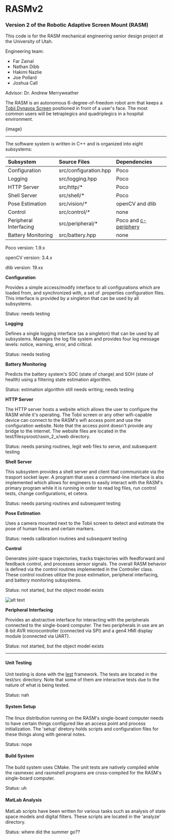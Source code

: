 # RASMv2
### Version 2 of the Robotic Adaptive Screen Mount (RASM)

This code is for the RASM mechanical engineering senior design project at the University of Utah.

Engineering team:
* Far Zainal
* Nathan Dibb
* Hakimi Nazlie
* Joe Pollard
* Joshua Call

Advisor: Dr. Andrew Merryweather

The RASM is an autonomous 6-degree-of-freedom robot arm that keeps a [Tobii Dynavox Screen](https://www.tobiidynavox.com/en-US/devices/eye-gaze-devices/i-12/#Specifications) positioned in front of a user's face. The most common users will be tetraplegics and quadriplegics in a hospital environment.

{image}

---

The software system is written in C++ and is organized into eight subsystems:

Subsystem | Source Files | Dependencies
:-------- |:------------ |:------------
Configuration | src/configuration.hpp | Poco
Logging | src/logging.hpp | Poco
HTTP Server | src/http/* | Poco
Shell Server | src/shell/* | Poco
Pose Estimation | src/vision/* | openCV and dlib
Control | src/control/* | none
Peripheral Interfacing | src/peripheral/* | Poco and [c-periphery](https://github.com/vsergeev/c-periphery)
Battery Monitoring | src/battery.hpp | none

Poco version: 1.9.x

openCV version: 3.4.x

dlib version: 19.xx

**Configuration**

Provides a simple access/modify interface to all configurations which are loaded from, and synchronized with, a set of .properties configuration files. This interface is provided by a singleton that can be used by all subsystems.

Status: needs testing

**Logging**

Defines a single logging interface (as a singleton) that can be used by all subsystems. Manages the log file system and provides four log message levels: notice, warning, error, and critical.

Status: needs testing

**Battery Monitoring**

Predicts the battery system's SOC (state of charge) and SOH (state of health) using a filtering state estimation algorithm.

Status: estimation algorithm still needs writing; needs testing

**HTTP Server**

The HTTP server hosts a website which allows the user to configure the RASM while it's operating. The Tobii screen or any other wifi-capable device can connect to the RASM's wifi access point and use the configuration website. Note that the access point doesn't provide any bridge to the internet. The website files are located in the test/filesysroot/rasm_2_x/web directory.

Status: needs parsing routines, legit web files to serve, and subsequent testing

**Shell Server**

This subsystem provides a shell server and client that communicate via the trasport socket layer. A program that uses a command-line interface is also implemented which allows for engineers to easily interact with the RASM's primary program while it is running in order to read log files, run control tests, change configurations, et cetera.

Status: needs parsing routines and subsequent testing

**Pose Estimation**

Uses a camera mounted next to the Tobii screen to detect and estimate the pose of human faces and certain markers.

Status: needs calibration routines and subsequent testing

**Control**

Generates joint-space trajectories, tracks trajectories with feedforward and feedback control, and processes sensor signals. The overall RASM behavior is defined via the control routines implemented in the Controller class. These control routines utilize the pose estimation, peripheral interfacing, and battery monitoring subsystems.

Status: not started, but the object model exists

![alt text](https://github.com/ASM-Advised-Projects/rasm-v2/blob/master/analyze/images/control_system_block_diagram.png "control system block diagram")

**Peripheral Interfacing**

Provides an abstractive interface for interacting with the peripherals connected to the single-board computer. The two peripherals in use are an 8-bit AVR microcontroller (connected via SPI) and a gen4 HMI display module (connected via UART).

Status: not started, but the object model exists

---

#### Unit Testing
Unit testing is done with the [lest](https://github.com/martinmoene/lest) framework. The tests are located in the test/src directory. Note that some of them are interactive tests due to the nature of what is being tested.

Status: nah

#### System Setup
The linux distribution running on the RASM's single-board computer needs to have certain things configured like an access point and process initialization. The 'setup' diretory holds scripts and configuration files for these things along with general notes.

Status: nope

#### Build System
The build system uses CMake. The unit tests are natively compiled while the rasmexec and rasmshell programs are cross-compiled for the RASM's single-board computer.

Status: uh

#### MatLab Analysis
MatLab scripts have been written for various tasks such as analysis of state space models and digital filters. These scripts are located in the 'analyze' directory.

Status: where did the summer go??
